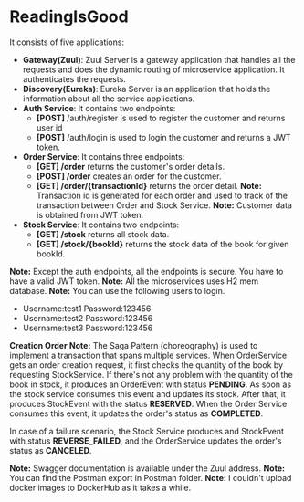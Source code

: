 # ReadingIsGood

It consists of five applications:
* **Gateway(Zuul)**: Zuul Server is a gateway application that handles all the requests and does the dynamic routing of microservice application. It authenticates the requests.
* **Discovery(Eureka)**: Eureka Server is an application that holds the information about all the service applications.
* **Auth Service**: It contains two endpoints:
  * **[POST]** /auth/register is used to register the customer and returns user id
  * **[POST]** /auth/login is used to login the customer and returns a JWT token.
* **Order Service**: It contains three endpoints:
  * **[GET]  /order** returns the customer's order details.
  * **[POST] /order** creates an order for the customer.
  * **[GET] /order/{transactionId}** returns the order detail. 
 **Note:** Transaction id is generated for each order and used to track of the transaction between Order and Stock Service.
 **Note:** Customer data is obtained from JWT token.
* **Stock Service**: It contains two endpoints:
  * **[GET] /stock** returns all stock data.
  * **[GET] /stock/{bookId}** returns the stock data of the book for given bookId.
  
 **Note:** Except the auth endpoints, all the endpoints is secure. You have to have a valid JWT token.
 **Note:** All the microservices uses H2 mem database.
 **Note:** You can use the following users to login.
 - Username:test1  Password:123456
 - Username:test2  Password:123456
 - Username:test3  Password:123456 
 
 **Creation Order**
 **Note:** The Saga Pattern (choreography) is used to implement a transaction that spans multiple services.
 When OrderService gets an order creation request, it first checks the quantity of the book by requesting StockService. If there's not any problem with the quantity of the book in stock, it produces an OrderEvent with status **PENDING**. As soon as the stock service consumes this event and updates its stock. After that, it produces StockEvent with the status **RESERVED**. When the Order Service consumes this event, it updates the order's status as **COMPLETED**. 
 
In case of a failure scenario, the Stock Service produces and StockEvent with status **REVERSE_FAILED**, and the OrderService updates the order's status as **CANCELED**.

**Note:** Swagger documentation is available under the Zuul address.
**Note:** You can find the Postman export in Postman folder.
**Note:** I couldn't upload docker images to DockerHub as it takes a while.
